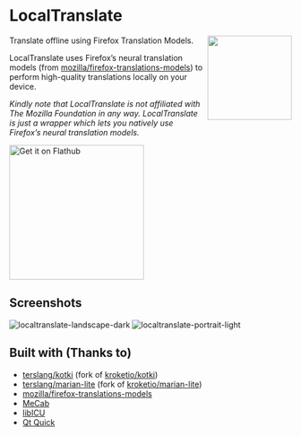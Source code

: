 # LocalTranslate
<img width="150px" src="desktop/localtranslate.png" align="right">
Translate offline using Firefox Translation Models.

LocalTranslate uses Firefox’s neural translation models (from [mozilla/firefox-translations-models](https://github.com/mozilla/firefox-translations-models)) to perform high-quality translations locally on your device.

_Kindly note that LocalTranslate is not affiliated with The Mozilla Foundation in any way. LocalTranslate is just a wrapper which lets you natively use Firefox’s neural translation models._

<a href='https://flathub.org/apps/dev.ters.LocalTranslate'>
  <img width='240' alt='Get it on Flathub' src='https://flathub.org/api/badge?locale=en'/>
</a>

## Screenshots
![localtranslate-landscape-dark](https://terslang.github.io/LocalTranslate/localtranslate-dark-enjp.png)
![localtranslate-portrait-light](https://terslang.github.io/LocalTranslate/localtranslate-light-ende.png)

## Built with (Thanks to)
- [terslang/kotki](https://github.com/terslang/kotki) (fork of [kroketio/kotki](https://github.com/kroketio/kotki))
- [terslang/marian-lite](https://github.com/terslang/marian-lite) (fork of [kroketio/marian-lite](https://github.com/kroketio/marian-lite))
- [mozilla/firefox-translations-models](https://github.com/mozilla/firefox-translations-models)
- [MeCab](https://github.com/taku910/mecab)
- [libICU](https://github.com/unicode-org/icu)
- [Qt Quick](https://wiki.qt.io/Qt_Quick)
